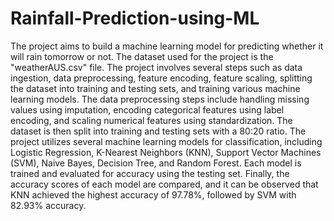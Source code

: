 # Rainfall-Prediction-using-ML
The project aims to build a machine learning model for predicting whether it will rain tomorrow or not. 
The dataset used for the project is the "weatherAUS.csv" file. 
The project involves several steps such as data ingestion, data preprocessing, feature encoding, feature scaling, splitting the dataset into training and testing sets, and training various machine learning models.
The data preprocessing steps include handling missing values using imputation, encoding categorical features using label encoding, and scaling numerical features using standardization. The dataset is then split into training and testing sets with a 80:20 ratio.
The project utilizes several machine learning models for classification, including Logistic Regression, K-Nearest Neighbors (KNN), Support Vector Machines (SVM), Naive Bayes, Decision Tree, and Random Forest. Each model is trained and evaluated for accuracy using the testing set.
Finally, the accuracy scores of each model are compared, and it can be observed that KNN achieved the highest accuracy of 97.78%, followed by SVM with 82.93% accuracy.
